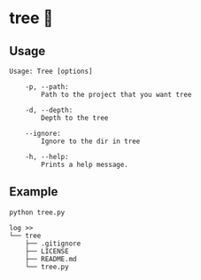 # tree 🌿

## Usage

```
Usage: Tree [options]

    -p, --path:
        Path to the project that you want tree

    -d, --depth:
        Depth to the tree

    --ignore:
        Ignore to the dir in tree

    -h, --help:
        Prints a help message.

```

## Example

```shell
python tree.py
```

```
log >>
└── tree
    ├── .gitignore
    ├── LICENSE
    ├── README.md
    └── tree.py
```
